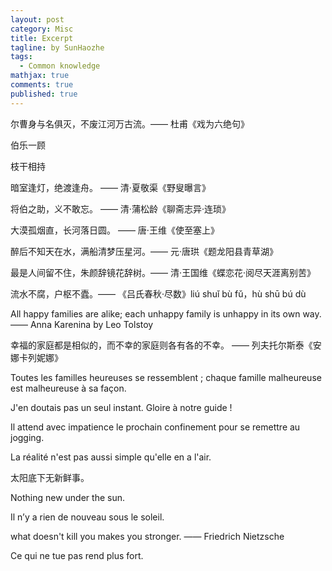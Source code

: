 ```yaml
---
layout: post
category: Misc   
title: Excerpt 
tagline: by SunHaozhe
tags: 
  - Common knowledge   
mathjax: true
comments: true
published: true
---
```


尔曹身与名俱灭，不废江河万古流。—— 杜甫《戏为六绝句》

伯乐一顾

枝干相持

暗室逢灯，绝渡逢舟。 —— 清·夏敬渠《野叟曝言》

将伯之助，义不敢忘。 —— 清·蒲松龄《聊斋志异·连琐》

大漠孤烟直，长河落日圆。 —— 唐·王维《使至塞上》

醉后不知天在水，满船清梦压星河。—— 元·唐珙《题龙阳县青草湖》

最是人间留不住，朱颜辞镜花辞树。—— 清·王国维《蝶恋花·阅尽天涯离别苦》

流水不腐，户枢不蠹。—— 《吕氏春秋·尽数》liú shuǐ bù fǔ，hù shū bú dù

All happy families are alike; each unhappy family is unhappy in its own way. —— Anna Karenina by Leo Tolstoy 

幸福的家庭都是相似的，而不幸的家庭则各有各的不幸。 —— 列夫托尔斯泰《安娜卡列妮娜》

Toutes les familles heureuses se ressemblent ; chaque famille malheureuse est malheureuse à sa façon.

J'en doutais pas un seul instant. Gloire à notre guide !

Il attend avec impatience le prochain confinement pour se remettre au jogging. 

La réalité n'est pas aussi simple qu'elle en a l'air.

太阳底下无新鲜事。

Nothing new under the sun.

Il n’y a rien de nouveau sous le soleil.

what doesn't kill you makes you stronger.  —— Friedrich Nietzsche

Ce qui ne tue pas rend plus fort. 









